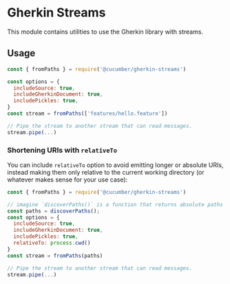 # Gherkin Streams

This module contains utilities to use the Gherkin library with streams.

## Usage

```javascript
const { fromPaths } = require('@cucumber/gherkin-streams')

const options = {
  includeSource: true,
  includeGherkinDocument: true,
  includePickles: true,
}
const stream = fromPaths(['features/hello.feature'])

// Pipe the stream to another stream that can read messages.
stream.pipe(...)
```

### Shortening URIs with `relativeTo`

You can include `relativeTo` option to avoid emitting longer or absolute URIs, instead making them only relative to the current working directory (or whatever makes sense for your use case):

```javascript
const { fromPaths } = require('@cucumber/gherkin-streams')

// imagine `discoverPaths()` is a function that returns absolute paths
const paths = discoverPaths();
const options = {
  includeSource: true,
  includeGherkinDocument: true,
  includePickles: true,
  relativeTo: process.cwd()
}
const stream = fromPaths(paths)

// Pipe the stream to another stream that can read messages.
stream.pipe(...)
```